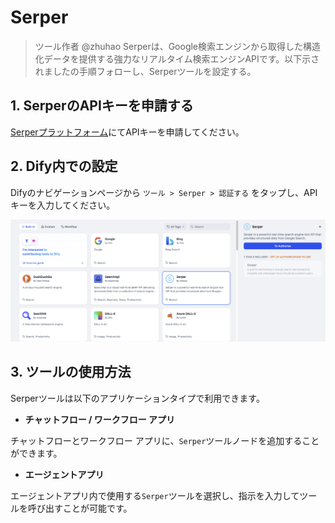 # Serper

> ツール作者 @zhuhao Serperは、Google検索エンジンから取得した構造化データを提供する強力なリアルタイム検索エンジンAPIです。以下示されましたの手順フォローし、Serperツールを設定する。

## 1. SerperのAPIキーを申請する

[Serperプラットフォーム](https://serper.dev/signup)にてAPIキーを申請してください。

## 2. Dify内での設定

Difyのナビゲーションページから `ツール > Serper > 認証する` をタップし、APIキーを入力してください。

![](../../../.gitbook/assets/tool-serper.png)

## 3. ツールの使用方法

Serperツールは以下のアプリケーションタイプで利用できます。

* **チャットフロー / ワークフロー アプリ**

チャットフローとワークフロー アプリに、`Serper`ツールノードを追加することができます。

* **エージェントアプリ**

エージェントアプリ内で使用する`Serper`ツールを選択し、指示を入力してツールを呼び出すことが可能です。
